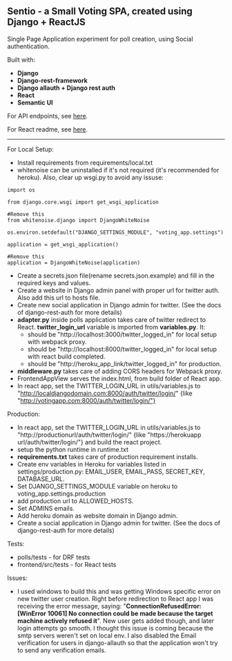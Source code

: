## **Sentio - a Small Voting SPA, created using Django + ReactJS**

Single Page Application experiment for poll creation, using Social authentication.

Built with:

- **Django**
- **Django-rest-framework**
- **Django allauth + Django rest auth**
- **React**
- **Semantic UI**

For API endpoints, see [here](https://github.com/adriantelles/django-Voting-app/blob/master/API.md).

For React readme, see [here](https://github.com/azaleas/django-Voting-app/blob/master/voting_app/frontend/README.md).

---

For Local Setup:

- Install requirements from requirements/local.txt
- whitenoise can be uninstalled if it's not required (it's recommended for heroku). Also, clear up wsgi.py to avoid any issuse:

```
import os

from django.core.wsgi import get_wsgi_application

#Remove this
from whitenoise.django import DjangoWhiteNoise

os.environ.setdefault("DJANGO_SETTINGS_MODULE", "voting_app.settings")

application = get_wsgi_application()

#Remove this
application = DjangoWhiteNoise(application)
```

- Create a secrets.json file(rename secrets.json.example) and fill in the required keys and values.
- Create a website in Django admin panel with proper url for twitter auth. Also add this url to hosts file.
- Create new social application in Django admin for twitter. (See the docs of django-rest-auth for more details)
- **adapter.py** inside polls application takes care of twitter redirect to React. **twitter_login_url** variable is imported from **variables.py**. It:
  - should be "http://localhost:3000/twitter_logged_in" for local setup with webpack proxy.
  - should be "http://localhost:8000/twitter_logged_in" for local setup with react build completed.
  - should be "http://heroku_app_link/twitter_logged_in" for production.
- **middleware.py** takes care of adding CORS headers for Webpack proxy.
- FrontendAppView serves the index.html, from build folder of React app.
- In react app, set the TWITTER_LOGIN_URL in utils/variables.js to "http://localdjangodomain.com:8000/auth/twitter/login/" {like "http://votingapp.com:8000/auth/twitter/login/"}

Production:

- In react app, set the TWITTER_LOGIN_URL in utils/variables.js to "http://productionurl/auth/twitter/login/" {like "https://herokuapp url/auth/twitter/login/"} and build the react project.
- setup the python runtime in runtime.txt
- **requirements.txt** takes care of production requirement installs.
- Create env variables in Heroku for variables listed in settings/production.py: EMAIL_USER, EMAIL_PASS, SECRET_KEY, DATABASE_URL.
- Set DJANGO_SETTINGS_MODULE variable on heroku to voting_app.settings.production
- add production url to ALLOWED_HOSTS.
- Set ADMINS emails.
- Add heroku domain as website domain in Django admin.
- Create a social application in Django admin for twitter. (See the docs of django-rest-auth for more details)

Tests:

- polls/tests - for DRF tests
- frontend/src/tests - for React tests

Issues:

- I used windows to build this and was getting Windows specific error on new twitter user creation. Right before redirection to React app I was receiving the error message, saying: "**ConnectionRefusedError: [WinError 10061] No connection could be made because the target machine actively refused it**". New user gets added though, and later login attempts go smooth. I thought this issue is coming because the smtp servers weren't set on local env. I also disabled the Email verification for users in django-allauth so that the application won't try to send any verification emails.
